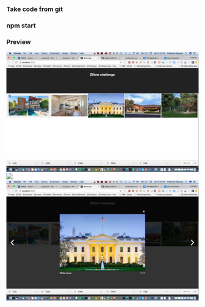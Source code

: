 ### Take code from git
### npm start
### Preview
![](https://raw.githubusercontent.com/srikkanthsiki/zillowinterview/master/src/image/Screenshot%202018-08-18%2022.33.31.png)
![](https://raw.githubusercontent.com/srikkanthsiki/zillowinterview/master/src/image/Screenshot%202018-08-18%2022.33.36.png)
![](https://raw.githubusercontent.com/srikkanthsiki/zillowinterview/master/src/image/Screenshot%202018-08-18%2022.33.42.png)